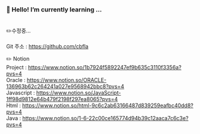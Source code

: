 ### 🌱 Hello! I’m currently learning ...<br><br>

:pencil2:수정중...<br><br>
Git 주소 : https://github.com/cbfla<br>

:pencil2: Notion <br>
Project : https://www.notion.so/1b7924f5892247ef9b635c3110f3356a?pvs=4 <br>
Oracle : https://www.notion.so/ORACLE-136963b62c264241a027e9568942bbc8?pvs=4 <br>
Javascript : https://www.notion.so/JavaScript-1ff98d9812e64b479f2198f297ea8065?pvs=4 <br>
Html : https://www.notion.so/html-9c6c2ab63166487d839259eafbc40dd8?pvs=4 <br>
Java : https://www.notion.so/1-6-22c00ce165774d94b39c12aaca7c6c3e?pvs=4 <br>


<!--[![Hits](https://hits.seeyoufarm.com/api/count/incr/badge.svg?url=https%3A%2F%2Fgithub.com%2Fcbfla%2Fhit-counter&count_bg=%2379C83D&title_bg=%23555555&icon=&icon_color=%23E7E7E7&title=hits&edge_flat=true)](https://hits.seeyoufarm.com)-->



